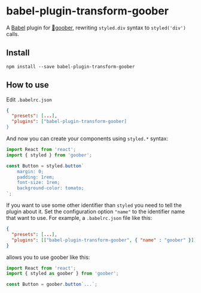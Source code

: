 # babel-plugin-transform-goober

A [Babel](https://babeljs.io/) plugin for
[🥜goober](https://github.com/cristianbote/goober), rewriting `styled.div` syntax to `styled('div')` calls.

## Install

`npm install --save babel-plugin-transform-goober`

## How to use

Edit `.babelrc.json`

```json
{
  "presets": [...],
  "plugins": ["babel-plugin-transform-goober]
}
```

And now you can create your components using `styled.*` syntax:

```jsx
import React from 'react';
import { styled } from 'goober';

const Button = styled.button`
    margin: 0;
    padding: 1rem;
    font-size: 1rem;
    background-color: tomato;
`;
```

If you want to use some other identifier than `styled` you need to
tell the plugin about it. Set the configuration option `"name"` to the
identifier name that want to use. For example, a `.babelrc.json` file like this:

```json
{
  "presets": [...],
  "plugins": [["babel-plugin-transform-goober", { "name" : "goober" }]]
}
```

allows you to use goober like this:

```jsx
import React from 'react';
import { styled as goober } from 'goober';

const Button = goober.button`...`;
```
